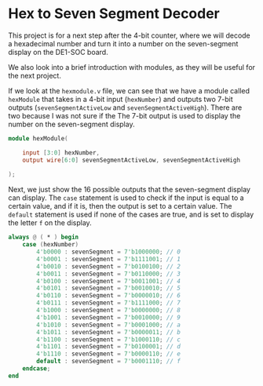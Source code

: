 # Hex to Seven Segment Decoder
This project is for a next step after the 4-bit counter, where we will decode a hexadecimal number and turn it into a number on the seven-segment display on the DE1-SOC board.

We also look into a brief introduction with modules, as they will be useful for the next project.

If we look at the `hexmodule.v` file, we can see that we have a module called `hexModule` that takes in a 4-bit input (`hexNumber`) and outputs two 7-bit outputs (`sevenSegmentActiveLow` and `sevenSegmentActiveHigh`). There are two because I was not sure if the  The 7-bit output is used to display the number on the seven-segment display.

```verilog
module hexModule(

	input [3:0] hexNumber,
	output wire[6:0] sevenSegmentActiveLow, sevenSegmentActiveHigh
	
);
```

Next, we just show the 16 possible outputs that the seven-segment display can display. The `case` statement is used to check if the input is equal to a certain value, and if it is, then the output is set to a certain value. The `default` statement is used if none of the cases are true, and is set to display the letter `f` on the display.

```verilog
always @ ( * ) begin
	case (hexNumber)
		4'b0000 : sevenSegment = 7'b1000000; // 0
		4'b0001 : sevenSegment = 7'b1111001; // 1
		4'b0010 : sevenSegment = 7'b0100100; // 2
		4'b0011 : sevenSegment = 7'b0110000; // 3
		4'b0100 : sevenSegment = 7'b0011001; // 4
		4'b0101 : sevenSegment = 7'b0010010; // 5
		4'b0110 : sevenSegment = 7'b0000010; // 6
		4'b0111 : sevenSegment = 7'b1111000; // 7
		4'b1000 : sevenSegment = 7'b0000000; // 8
		4'b1001 : sevenSegment = 7'b0010000; // 9
		4'b1010 : sevenSegment = 7'b0001000; // a
		4'b1011 : sevenSegment = 7'b0000011; // b
		4'b1100 : sevenSegment = 7'b1000110; // c
		4'b1101 : sevenSegment = 7'b0100001; // d
		4'b1110 : sevenSegment = 7'b0000110; // e
		default : sevenSegment = 7'b0001110; // f
	endcase;
end
```